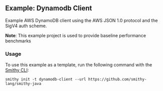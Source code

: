 ## Example: Dynamodb Client
Example AWS DynamoDB client using the AWS JSON 1.0 protocol and 
the SigV4 auth scheme.

**Note**: This example project is used to provide baseline performance 
benchmarks 

### Usage
To use this example as a template, run the following command with the [Smithy CLI](https://smithy.io/2.0/guides/smithy-cli/index.html):
```console
smithy init -t dynamodb-client --url https://github.com/smithy-lang/smithy-java
```

